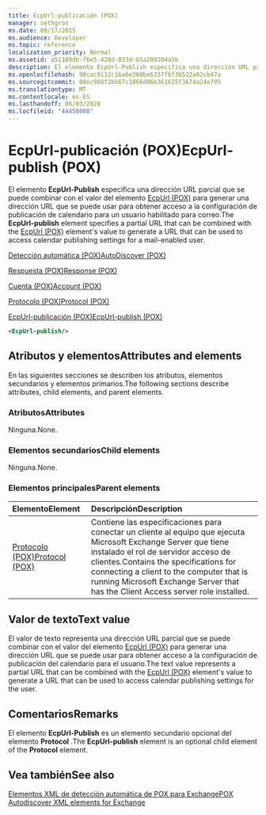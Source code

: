 ```yaml
---
title: EcpUrl-publicación (POX)
manager: sethgros
ms.date: 09/17/2015
ms.audience: Developer
ms.topic: reference
localization_priority: Normal
ms.assetid: a51189db-f6e5-428d-833d-65a209204a5b
description: El elemento EcpUrl-Publish especifica una dirección URL parcial que se puede combinar con el valor del elemento EcpUrl (POX) para generar una dirección URL que se puede usar para obtener acceso a la configuración de publicación de calendario para un usuario habilitado para correo.
ms.openlocfilehash: 98cac9132c1ba6e368be6337fbf3b522a02cb47a
ms.sourcegitcommit: 88ec988f2bb67c1866d06b361615f3674a24e795
ms.translationtype: MT
ms.contentlocale: es-ES
ms.lasthandoff: 06/03/2020
ms.locfileid: "44458008"
---
```

# <a name="ecpurl-publish-pox"></a><span data-ttu-id="878a7-103">EcpUrl-publicación (POX)</span><span class="sxs-lookup"><span data-stu-id="878a7-103">EcpUrl-publish (POX)</span></span>

<span data-ttu-id="878a7-104">El elemento **EcpUrl-Publish** especifica una dirección URL parcial que se puede combinar con el valor del elemento [EcpUrl (POX)](ecpurl-pox.md) para generar una dirección URL que se puede usar para obtener acceso a la configuración de publicación de calendario para un usuario habilitado para correo.</span><span class="sxs-lookup"><span data-stu-id="878a7-104">The **EcpUrl-publish** element specifies a partial URL that can be combined with the [EcpUrl (POX)](ecpurl-pox.md) element's value to generate a URL that can be used to access calendar publishing settings for a mail-enabled user.</span></span> 
  
[<span data-ttu-id="878a7-105">Detección automática (POX)</span><span class="sxs-lookup"><span data-stu-id="878a7-105">AutoDiscover (POX)</span></span>](autodiscover-pox.md)
  
[<span data-ttu-id="878a7-106">Respuesta (POX)</span><span class="sxs-lookup"><span data-stu-id="878a7-106">Response (POX)</span></span>](response-pox.md)
  
[<span data-ttu-id="878a7-107">Cuenta (POX)</span><span class="sxs-lookup"><span data-stu-id="878a7-107">Account (POX)</span></span>](account-pox.md)
  
[<span data-ttu-id="878a7-108">Protocolo (POX)</span><span class="sxs-lookup"><span data-stu-id="878a7-108">Protocol (POX)</span></span>](protocol-pox.md)
  
[<span data-ttu-id="878a7-109">EcpUrl-publicación (POX)</span><span class="sxs-lookup"><span data-stu-id="878a7-109">EcpUrl-publish (POX)</span></span>](ecpurl-publish-pox.md)
  
```XML
<EcpUrl-publish/>
```

## <a name="attributes-and-elements"></a><span data-ttu-id="878a7-110">Atributos y elementos</span><span class="sxs-lookup"><span data-stu-id="878a7-110">Attributes and elements</span></span>

<span data-ttu-id="878a7-111">En las siguientes secciones se describen los atributos, elementos secundarios y elementos primarios.</span><span class="sxs-lookup"><span data-stu-id="878a7-111">The following sections describe attributes, child elements, and parent elements.</span></span>
  
### <a name="attributes"></a><span data-ttu-id="878a7-112">Atributos</span><span class="sxs-lookup"><span data-stu-id="878a7-112">Attributes</span></span>

<span data-ttu-id="878a7-113">Ninguna.</span><span class="sxs-lookup"><span data-stu-id="878a7-113">None.</span></span>
  
### <a name="child-elements"></a><span data-ttu-id="878a7-114">Elementos secundarios</span><span class="sxs-lookup"><span data-stu-id="878a7-114">Child elements</span></span>

<span data-ttu-id="878a7-115">Ninguna.</span><span class="sxs-lookup"><span data-stu-id="878a7-115">None.</span></span>
  
### <a name="parent-elements"></a><span data-ttu-id="878a7-116">Elementos principales</span><span class="sxs-lookup"><span data-stu-id="878a7-116">Parent elements</span></span>

|<span data-ttu-id="878a7-117">**Elemento**</span><span class="sxs-lookup"><span data-stu-id="878a7-117">**Element**</span></span>|<span data-ttu-id="878a7-118">**Descripción**</span><span class="sxs-lookup"><span data-stu-id="878a7-118">**Description**</span></span>|
|:-----|:-----|
|[<span data-ttu-id="878a7-119">Protocolo (POX)</span><span class="sxs-lookup"><span data-stu-id="878a7-119">Protocol (POX)</span></span>](protocol-pox.md) <br/> |<span data-ttu-id="878a7-120">Contiene las especificaciones para conectar un cliente al equipo que ejecuta Microsoft Exchange Server que tiene instalado el rol de servidor acceso de clientes.</span><span class="sxs-lookup"><span data-stu-id="878a7-120">Contains the specifications for connecting a client to the computer that is running Microsoft Exchange Server that has the Client Access server role installed.</span></span>  <br/> |
   
## <a name="text-value"></a><span data-ttu-id="878a7-121">Valor de texto</span><span class="sxs-lookup"><span data-stu-id="878a7-121">Text value</span></span>

<span data-ttu-id="878a7-122">El valor de texto representa una dirección URL parcial que se puede combinar con el valor del elemento [EcpUrl (POX)](ecpurl-pox.md) para generar una dirección URL que se puede usar para obtener acceso a la configuración de publicación del calendario para el usuario.</span><span class="sxs-lookup"><span data-stu-id="878a7-122">The text value represents a partial URL that can be combined with the [EcpUrl (POX)](ecpurl-pox.md) element's value to generate a URL that can be used to access calendar publishing settings for the user.</span></span> 
  
## <a name="remarks"></a><span data-ttu-id="878a7-123">Comentarios</span><span class="sxs-lookup"><span data-stu-id="878a7-123">Remarks</span></span>

<span data-ttu-id="878a7-124">El elemento **EcpUrl-Publish** es un elemento secundario opcional del elemento **Protocol** .</span><span class="sxs-lookup"><span data-stu-id="878a7-124">The **EcpUrl-publish** element is an optional child element of the **Protocol** element.</span></span> 
  
## <a name="see-also"></a><span data-ttu-id="878a7-125">Vea también</span><span class="sxs-lookup"><span data-stu-id="878a7-125">See also</span></span>



[<span data-ttu-id="878a7-126">Elementos XML de detección automática de POX para Exchange</span><span class="sxs-lookup"><span data-stu-id="878a7-126">POX Autodiscover XML elements for Exchange</span></span>](pox-autodiscover-xml-elements-for-exchange.md)


